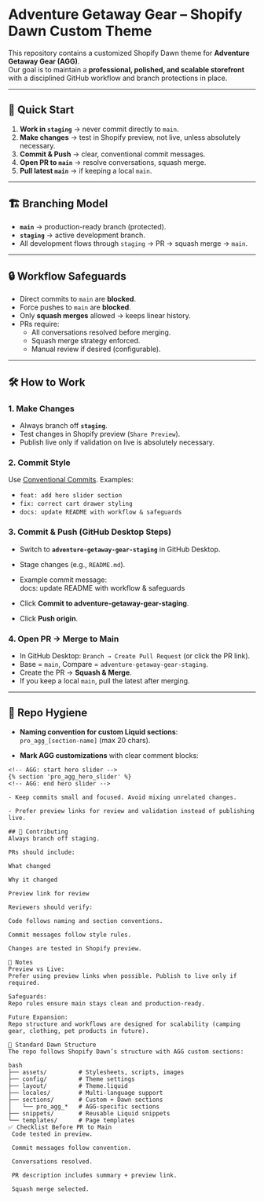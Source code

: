 # Adventure Getaway Gear – Shopify Dawn Custom Theme

This repository contains a customized Shopify Dawn theme for **Adventure Getaway Gear (AGG)**.  
Our goal is to maintain a **professional, polished, and scalable storefront** with a disciplined GitHub workflow and branch protections in place.

---

## 🚀 Quick Start

1. **Work in `staging`** → never commit directly to `main`.  
2. **Make changes** → test in Shopify preview, not live, unless absolutely necessary.  
3. **Commit & Push** → clear, conventional commit messages.  
4. **Open PR to `main`** → resolve conversations, squash merge.  
5. **Pull latest `main`** → if keeping a local `main`.  

---

## 🏗 Branching Model

- **`main`** → production-ready branch (protected).  
- **`staging`** → active development branch.  
- All development flows through `staging` → PR → squash merge → `main`.

---

## 🔒 Workflow Safeguards

- Direct commits to `main` are **blocked**.  
- Force pushes to `main` are **blocked**.  
- Only **squash merges** allowed → keeps linear history.  
- PRs require:  
  - All conversations resolved before merging.  
  - Squash merge strategy enforced.  
  - Manual review if desired (configurable).

---

## 🛠 How to Work

### 1. Make Changes
- Always branch off **`staging`**.  
- Test changes in Shopify preview (`Share Preview`).  
- Publish live only if validation on live is absolutely necessary.  

### 2. Commit Style
Use [Conventional Commits](https://www.conventionalcommits.org/). Examples:  
- `feat: add hero slider section`  
- `fix: correct cart drawer styling`  
- `docs: update README with workflow & safeguards`  

### 3. Commit & Push (GitHub Desktop Steps)
- Switch to **`adventure-getaway-gear-staging`** in GitHub Desktop.  
- Stage changes (e.g., `README.md`).  
- Example commit message:  
docs: update README with workflow & safeguards

- Click **Commit to adventure-getaway-gear-staging**.  
- Click **Push origin**.  

### 4. Open PR → Merge to Main
- In GitHub Desktop: `Branch → Create Pull Request` (or click the PR link).  
- Base = `main`, Compare = `adventure-getaway-gear-staging`.  
- Create the PR → **Squash & Merge**.  
- If you keep a local `main`, pull the latest after merging.  

---

## 🧹 Repo Hygiene

- **Naming convention for custom Liquid sections**:  
`pro_agg_[section-name]` (max 20 chars).  

- **Mark AGG customizations** with clear comment blocks:
    
```liquid
<!-- AGG: start hero slider -->
{% section 'pro_agg_hero_slider' %}
<!-- AGG: end hero slider -->

- Keep commits small and focused. Avoid mixing unrelated changes.

- Prefer preview links for review and validation instead of publishing live.

## 🤝 Contributing
Always branch off staging.

PRs should include:

What changed

Why it changed

Preview link for review

Reviewers should verify:

Code follows naming and section conventions.

Commit messages follow style rules.

Changes are tested in Shopify preview.

📝 Notes
Preview vs Live:
Prefer using preview links when possible. Publish to live only if required.

Safeguards:
Repo rules ensure main stays clean and production-ready.

Future Expansion:
Repo structure and workflows are designed for scalability (camping gear, clothing, pet products in future).

📂 Standard Dawn Structure
The repo follows Shopify Dawn’s structure with AGG custom sections:

bash
├── assets/         # Stylesheets, scripts, images
├── config/         # Theme settings
├── layout/         # Theme.liquid
├── locales/        # Multi-language support
├── sections/       # Custom + Dawn sections
│   └── pro_agg_*   # AGG-specific sections
├── snippets/       # Reusable Liquid snippets
└── templates/      # Page templates
✅ Checklist Before PR to Main
 Code tested in preview.

 Commit messages follow convention.

 Conversations resolved.

 PR description includes summary + preview link.

 Squash merge selected.

